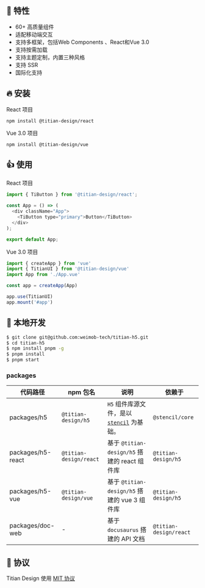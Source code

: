 ## 🎉 特性
- 60+ 高质量组件
- 适配移动端交互
- 支持多框架，包括Web Components 、React和Vue 3.0
- 支持按需加载
- 支持主题定制，内置三种风格
- 支持 SSR
- 国际化支持

## 🔥 安装
React 项目
```shell
npm install @titian-design/react
```

Vue 3.0 项目
```shell
npm install @titian-design/vue
```

## 👍 使用
React 项目
```js
import { TiButton } from '@titian-design/react';

const App = () => (
  <div className="App">
    <TiButton type="primary">Button</TiButton>
  </div>
);

export default App;
```

Vue 3.0 项目
```js
import { createApp } from 'vue'
import { TitianUI } from '@titian-design/vue'
import App from './App.vue'

const app = createApp(App)

app.use(TitianUI)
app.mount('#app')
```
## 🔨 本地开发

```bash
$ git clone git@github.com:weimob-tech/titian-h5.git
$ cd titian-h5
$ npm install pnpm -g
$ pnpm install
$ pnpm start
```

### packages

| 代码路径          | npm 包名               | 说明                                         | 依赖于                 |
| ----------------- | ---------------------- | -------------------------------------------- | ---------------------- |
| packages/h5       | `@titian-design/h5`    | `H5` 组件库源文件，是以 [`stencil`](https://stenciljs.com/docs/introduction) 为基础。            | `@stencil/core`        |
| packages/h5-react | `@titian-design/react` | 基于 `@titian-design/h5` 搭建的 react 组件库 | `@titian-design/h5`    |
| packages/h5-vue   | `@titian-design/vue`   | 基于 `@titian-design/h5` 搭建的 vue 3 组件库 | `@titian-design/h5`    |
| packages/doc-web  | -                      | 基于 `docusaurus` 搭建的 API 文档            | `@titian-design/react` |

## 🎈 协议

Titian Design 使用 [MIT 协议](LICENSE)
